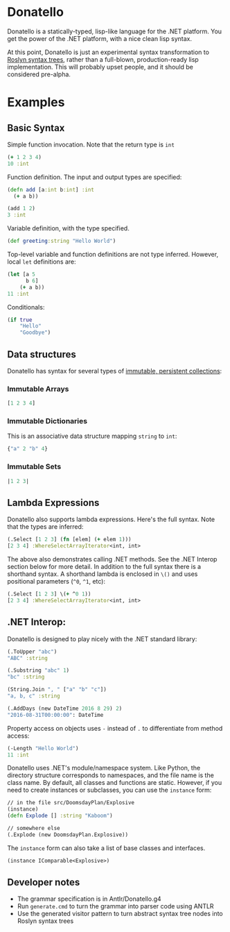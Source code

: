 # Donatello

Donatello is a statically-typed, lisp-like language for the .NET platform. You get the power of the .NET platform, with a nice clean lisp syntax.

At this point, Donatello is just an experimental syntax transformation to [Roslyn syntax trees](https://github.com/dotnet/roslyn), rather than a full-blown, production-ready lisp implementation. This will probably upset people, and it should be considered pre-alpha.

# Examples


## Basic Syntax

Simple function invocation. Note that the return type is `int`

```clojure
(+ 1 2 3 4)
10 :int
```

Function definition. The input and output types are specified:

```clojure
(defn add [a:int b:int] :int
  (+ a b))

(add 1 2)
3 :int
```

Variable definition, with the type specified.

```clojure
(def greeting:string "Hello World")
```

Top-level variable and function definitions are not type inferred. However, local `let` definitions are:

```clojure
(let [a 5
      b 6]
    (+ a b))
11 :int
```

Conditionals:

```clojure
(if true 
    "Hello"
    "Goodbye")
```

## Data structures

Donatello has syntax for several types of [immutable, persistent collections](https://msdn.microsoft.com/en-us/library/mt452182.aspx):

### Immutable Arrays

```clojure
[1 2 3 4]
```

### Immutable Dictionaries

This is an associative data structure mapping `string` to `int`:

```clojure
{"a" 2 "b" 4}
```

### Immutable Sets

```clojure
|1 2 3|
```

## Lambda Expressions

Donatello also supports lambda expressions. Here's the full syntax. Note that the types are inferred:

```clojure
(.Select [1 2 3] (fn [elem] (+ elem 1)))
[2 3 4] :WhereSelectArrayIterator<int, int>
```

The above also demonstrates calling .NET methods. See the .NET Interop section below for more detail. In addition to the full syntax there is a shorthand syntax. A shorthand lambda is enclosed in `\()` and uses positional parameters (`^0`, `^1`, etc):

```clojure
(.Select [1 2 3] \(+ ^0 1))
[2 3 4] :WhereSelectArrayIterator<int, int>
```

## .NET Interop:

Donatello is designed to play nicely with the .NET standard library:

```clojure
(.ToUpper "abc")
"ABC" :string

(.Substring "abc" 1)
"bc" :string

(String.Join ", " ["a" "b" "c"])
"a, b, c" :string

(.AddDays (new DateTime 2016 8 29) 2)
"2016-08-31T00:00:00": DateTime

```

Property access on objects uses `-` instead of `.` to differentiate from method access:

```clojure
(-Length "Hello World")
11 :int
```

Donatello uses .NET's module/namespace system. Like Python, the directory structure corresponds to namespaces, and the file name is the class name. By default, all classes and functions are static. However, if you need to create instances or subclasses, you can use the `instance` form:

```clojure
// in the file src/DoomsdayPlan/Explosive
(instance)
(defn Explode [] :string "Kaboom")

// somewhere else
(.Explode (new DoomsdayPlan.Explosive))
```

The `instance` form can also take a list of base classes and interfaces.

```clojure
(instance IComparable<Explosive>)
```


## Developer notes

- The grammar specification is in Antlr/Donatello.g4
- Run `generate.cmd` to turn the grammar into parser code using ANTLR
- Use the generated visitor pattern to turn abstract syntax tree nodes into Roslyn syntax trees
